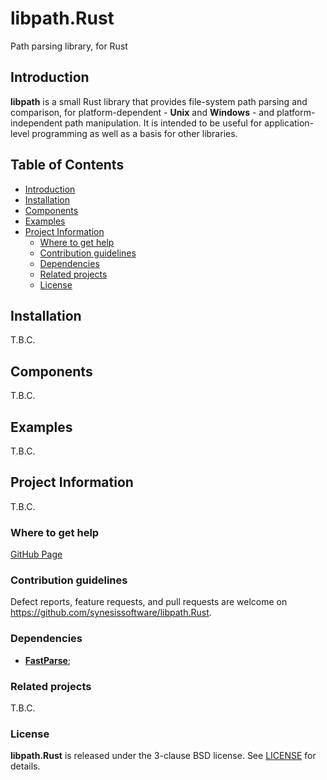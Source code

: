 # libpath.Rust <!-- omit in toc -->

Path parsing library, for Rust


## Introduction

**libpath** is a small Rust library that provides file-system path parsing and comparison, for platform-dependent - **Unix** and **Windows** - and platform-independent path manipulation. It is intended to be useful for application-level programming as well as a basis for other libraries.


## Table of Contents <!-- omit in toc -->

- [Introduction](#introduction)
- [Installation](#installation)
- [Components](#components)
- [Examples](#examples)
- [Project Information](#project-information)
  - [Where to get help](#where-to-get-help)
  - [Contribution guidelines](#contribution-guidelines)
  - [Dependencies](#dependencies)
  - [Related projects](#related-projects)
  - [License](#license)


## Installation

T.B.C.


## Components

T.B.C.


## Examples

T.B.C.


## Project Information

T.B.C.

### Where to get help

[GitHub Page](https://github.com/synesissoftware/libpath.Rust "GitHub Page")


### Contribution guidelines

Defect reports, feature requests, and pull requests are welcome on https://github.com/synesissoftware/libpath.Rust.


### Dependencies

* [**FastParse**](https://github.com/synesissoftware/FastParse.Rust);


### Related projects

T.B.C.


### License

**libpath.Rust** is released under the 3-clause BSD license. See [LICENSE](./LICENSE) for details.


<!-- ########################### end of file ########################### -->

